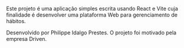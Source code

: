 Este projeto é uma aplicação simples escrita usando React e Vite cuja finalidade é desenvolver uma plataforma Web para gerenciamento de hábitos.

Desenvolvido por Philippe Idalgo Prestes.
O projeto foi motivado pela empresa Driven.

